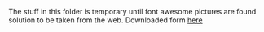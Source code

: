 The stuff in this folder is temporary until font awesome pictures are found solution to be taken from the web. Downloaded form [here](https://fontawesome.com/)
